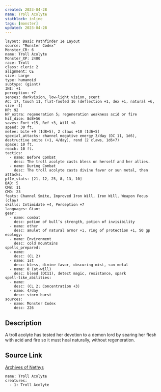 ```yaml
---
created: 2023-04-28
name: Troll Acolyte
statblock: inline
tags: [monster]
updated: 2023-04-28
---
```

```statblock
layout: Basic Pathfinder 1e Layout
source: "Monster Codex"
Monster_CR: 6
name: Troll Acolyte
Monster_XP: 2400
race: Troll
class: cleric 2
alignment: CE
size: Large
type: humanoid
subtype: (giant)
INI: +1
perception: +7
senses: darkvision, low-light vision, scent
AC: 17, touch 11, flat-footed 16 (deflection +1, dex +1, natural +6, size -1)
HP: 92
HP_extra: regeneration 5; regeneration weakness acid or fire
hit_dice: 8d8+56
saves: Fort +15, Ref +3, Will +8
speed: 30 ft.
melee: bite +9 (1d8+5), 2 claws +10 (1d6+5)
special_attacks: channel negative energy 3/day (DC 11, 1d6), destructive smite (+1, 4/day), rend (2 claws, 1d6+7)
space: 10 ft.
reach: 10 ft.
tactics:
  - name: Before Combat
    desc: The troll acolyte casts bless on herself and her allies.
  - name: During Combat
    desc: The troll acolyte casts divine favor or sun metal, then attacks.
pf1e_stats: [21, 12, 25, 8, 13, 10]
BAB: 5
CMB: 11
CMD: 23
feats: Channel Smite, Improved Iron Will, Iron Will, Weapon Focus (claw)
skills: Intimidate +4, Perception +7
languages: Giant
gear:
  - name: combat
    desc: potion of bull’s strength, potion of invisibility
  - name: other
    desc: amulet of natural armor +1, ring of protection +1, 50 gp
ecology:
  - name: Environment
    desc: cold mountains
spells_prepared:
  - name:
    desc: (CL 2)
  - name: 1st
    desc: bless, divine favor, obscuring mist, sun metal
  - name: 0 (at-will)
    desc: bleed (DC11), detect magic, resistance, spark
spell-like_abilities:
  - name:
    desc: (CL 2; Concentration +3)
  - name: 4/day
    desc: storm burst
sources:
  - name: Monster Codex
    desc: 226
```
## Description
A troll acolyte has tested her devotion to a demon lord by searing her flesh with acid and fire so it must heal naturally, without regeneration.
## Source Link
[Archives of Nethys](https://aonprd.com/MonsterDisplay.aspx?ItemName=Troll%20Acolyte)
```encounter-table
name: Troll Acolyte
creatures:
  - 1: Troll Acolyte
```
